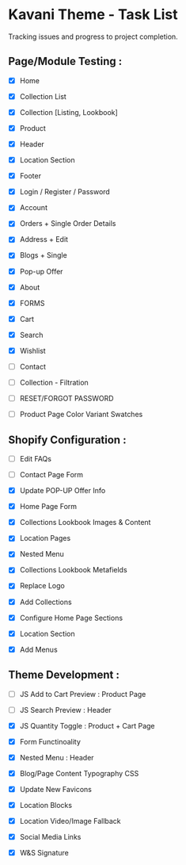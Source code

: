 Kavani Theme - Task List
========================

Tracking issues and progress to project completion.


Page/Module Testing :
------------------------
- [x] Home
- [x] Collection List
- [x] Collection [Listing, Lookbook]
- [x] Product
- [x] Header
- [x] Location Section
- [x] Footer
- [x] Login / Register / Password
- [x] Account
- [x] Orders + Single Order Details
- [x] Address + Edit
- [x] Blogs + Single
- [x] Pop-up Offer
- [x] About
- [x] FORMS
- [x] Cart
- [x] Search
- [x] Wishlist
- [ ] Contact
- [ ] Collection - Filtration
- [ ] RESET/FORGOT PASSWORD
- [ ] Product Page Color Variant Swatches



Shopify Configuration :
------------------------
- [ ] Edit FAQs
- [ ] Contact Page Form
- [x] Update POP-UP Offer Info
- [x] Home Page Form
- [x] Collections Lookbook Images & Content
- [x] Location Pages
- [x] Nested Menu
- [x] Collections Lookbook Metafields
- [x] Replace Logo
- [x] Add Collections
- [x] Configure Home Page Sections
- [x] Location Section
- [x] Add Menus


Theme Development :
------------------------
- [ ] JS Add to Cart Preview : Product Page
- [ ] JS Search Preview : Header
- [x] JS Quantity Toggle : Product + Cart Page
- [x] Form Functinoality 
- [x] Nested Menu : Header
- [x] Blog/Page Content Typography CSS
- [x] Update New Favicons
- [x] Location Blocks
- [x] Location Video/Image Fallback
- [x] Social Media Links
- [x] W&S Signature

